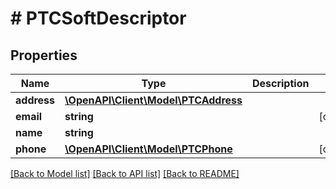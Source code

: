 # # PTCSoftDescriptor

## Properties

Name | Type | Description | Notes
------------ | ------------- | ------------- | -------------
**address** | [**\OpenAPI\Client\Model\PTCAddress**](PTCAddress.md) |  |
**email** | **string** |  | [optional]
**name** | **string** |  |
**phone** | [**\OpenAPI\Client\Model\PTCPhone**](PTCPhone.md) |  | [optional]

[[Back to Model list]](../../README.md#models) [[Back to API list]](../../README.md#endpoints) [[Back to README]](../../README.md)
